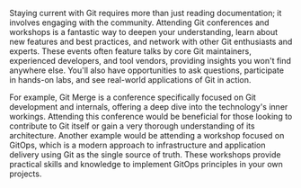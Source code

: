 Staying current with Git requires more than just reading documentation; it involves engaging with the community. Attending Git conferences and workshops is a fantastic way to deepen your understanding, learn about new features and best practices, and network with other Git enthusiasts and experts. These events often feature talks by core Git maintainers, experienced developers, and tool vendors, providing insights you won't find anywhere else. You'll also have opportunities to ask questions, participate in hands-on labs, and see real-world applications of Git in action.

For example, Git Merge is a conference specifically focused on Git development and internals, offering a deep dive into the technology's inner workings. Attending this conference would be beneficial for those looking to contribute to Git itself or gain a very thorough understanding of its architecture. Another example would be attending a workshop focused on GitOps, which is a modern approach to infrastructure and application delivery using Git as the single source of truth. These workshops provide practical skills and knowledge to implement GitOps principles in your own projects.